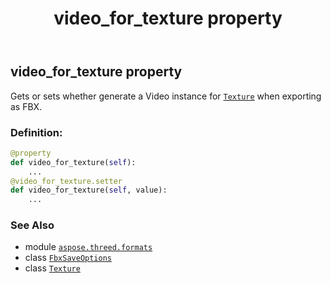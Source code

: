 ﻿---
title: video_for_texture property
second_title: Aspose.3D for Python via .NET API References
description: 
type: docs
weight: 140
url: /python-net/aspose.threed.formats/fbxsaveoptions/video_for_texture/
is_root: false
---

## video_for_texture property


Gets or sets whether generate a Video instance for [`Texture`](/3d/python-net/aspose.threed.shading/texture) when exporting as FBX.
### Definition:
```python
@property
def video_for_texture(self):
    ...
@video_for_texture.setter
def video_for_texture(self, value):
    ...
```

### See Also
* module [`aspose.threed.formats`](../../)
* class [`FbxSaveOptions`](/3d/python-net/aspose.threed.formats/fbxsaveoptions)
* class [`Texture`](/3d/python-net/aspose.threed.shading/texture)
